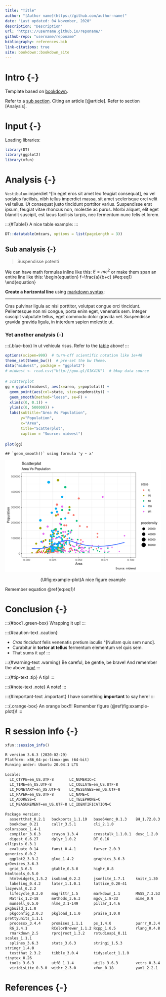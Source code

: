```yaml
---
title: "Title"
author: "[Author name](https://github.com/author-name)"
date: "Last updated: 04 November, 2020"
description: "Description"
url: 'https\://username.github.io/reponame/'
github-repo: "username/reponame"
bibliography: references.bib
link-citations: true
site: bookdown::bookdown_site
---
```


# Intro {-}

Template based on [bookdown](https://bookdown.org/yihui/bookdown/).

Refer to a [sub section](#sub-analysis). 
Citing an article [@article]. 
Refer to section [Analysis].

# Input {-}

Loading libraries:

```r
library(DT)
library(ggplot2)
library(xfun)
```

# Analysis {-}

`Vestibulum` imperdiet ^[In eget eros sit amet leo feugiat consequat], ex vel sodales facilisis, nibh tellus imperdiet massa, sit amet scelerisque orci velit vel tellus. Ut consequat justo tincidunt porttitor varius. Suspendisse erat ipsum, feugiat vitae rhoncus non, molestie ac purus. Morbi aliquet, elit eget blandit suscipit, est lacus facilisis turpis, nec fermentum nunc felis et lorem.

:::{#Table1}
A nice table example:
:::


```r
DT::datatable(mtcars, options = list(pageLength = 3))
```

<!--html_preserve--><div id="htmlwidget-34548225aa4e3e7e91f1" style="width:100%;height:auto;" class="datatables html-widget"></div>
<script type="application/json" data-for="htmlwidget-34548225aa4e3e7e91f1">{"x":{"filter":"none","data":[["Mazda RX4","Mazda RX4 Wag","Datsun 710","Hornet 4 Drive","Hornet Sportabout","Valiant","Duster 360","Merc 240D","Merc 230","Merc 280","Merc 280C","Merc 450SE","Merc 450SL","Merc 450SLC","Cadillac Fleetwood","Lincoln Continental","Chrysler Imperial","Fiat 128","Honda Civic","Toyota Corolla","Toyota Corona","Dodge Challenger","AMC Javelin","Camaro Z28","Pontiac Firebird","Fiat X1-9","Porsche 914-2","Lotus Europa","Ford Pantera L","Ferrari Dino","Maserati Bora","Volvo 142E"],[21,21,22.8,21.4,18.7,18.1,14.3,24.4,22.8,19.2,17.8,16.4,17.3,15.2,10.4,10.4,14.7,32.4,30.4,33.9,21.5,15.5,15.2,13.3,19.2,27.3,26,30.4,15.8,19.7,15,21.4],[6,6,4,6,8,6,8,4,4,6,6,8,8,8,8,8,8,4,4,4,4,8,8,8,8,4,4,4,8,6,8,4],[160,160,108,258,360,225,360,146.7,140.8,167.6,167.6,275.8,275.8,275.8,472,460,440,78.7,75.7,71.1,120.1,318,304,350,400,79,120.3,95.1,351,145,301,121],[110,110,93,110,175,105,245,62,95,123,123,180,180,180,205,215,230,66,52,65,97,150,150,245,175,66,91,113,264,175,335,109],[3.9,3.9,3.85,3.08,3.15,2.76,3.21,3.69,3.92,3.92,3.92,3.07,3.07,3.07,2.93,3,3.23,4.08,4.93,4.22,3.7,2.76,3.15,3.73,3.08,4.08,4.43,3.77,4.22,3.62,3.54,4.11],[2.62,2.875,2.32,3.215,3.44,3.46,3.57,3.19,3.15,3.44,3.44,4.07,3.73,3.78,5.25,5.424,5.345,2.2,1.615,1.835,2.465,3.52,3.435,3.84,3.845,1.935,2.14,1.513,3.17,2.77,3.57,2.78],[16.46,17.02,18.61,19.44,17.02,20.22,15.84,20,22.9,18.3,18.9,17.4,17.6,18,17.98,17.82,17.42,19.47,18.52,19.9,20.01,16.87,17.3,15.41,17.05,18.9,16.7,16.9,14.5,15.5,14.6,18.6],[0,0,1,1,0,1,0,1,1,1,1,0,0,0,0,0,0,1,1,1,1,0,0,0,0,1,0,1,0,0,0,1],[1,1,1,0,0,0,0,0,0,0,0,0,0,0,0,0,0,1,1,1,0,0,0,0,0,1,1,1,1,1,1,1],[4,4,4,3,3,3,3,4,4,4,4,3,3,3,3,3,3,4,4,4,3,3,3,3,3,4,5,5,5,5,5,4],[4,4,1,1,2,1,4,2,2,4,4,3,3,3,4,4,4,1,2,1,1,2,2,4,2,1,2,2,4,6,8,2]],"container":"<table class=\"display\">\n  <thead>\n    <tr>\n      <th> <\/th>\n      <th>mpg<\/th>\n      <th>cyl<\/th>\n      <th>disp<\/th>\n      <th>hp<\/th>\n      <th>drat<\/th>\n      <th>wt<\/th>\n      <th>qsec<\/th>\n      <th>vs<\/th>\n      <th>am<\/th>\n      <th>gear<\/th>\n      <th>carb<\/th>\n    <\/tr>\n  <\/thead>\n<\/table>","options":{"pageLength":3,"columnDefs":[{"className":"dt-right","targets":[1,2,3,4,5,6,7,8,9,10,11]},{"orderable":false,"targets":0}],"order":[],"autoWidth":false,"orderClasses":false,"lengthMenu":[3,10,25,50,100]}},"evals":[],"jsHooks":[]}</script><!--/html_preserve-->

## Sub analysis {-}

> Suspendisse potenti

We can have math formulas inline like this: $E=mc^2$ or make them span an entire line like this:
\begin{equation} 
  f=\frac{a}{b+c}
  (\#eq:eq1)
\end{equation}

**Create a horizontal line** using [markdown syntax](https://commonmark.org/help/):

---

Cras pulvinar ligula ac nisi porttitor, volutpat congue orci tincidunt. Pellentesque non mi congue, porta enim eget, venenatis sem. Integer suscipit vulputate tellus, eget commodo dolor gravida vel. Suspendisse gravida gravida ligula, in interdum sapien molestie ut.

### Yet another analysis {-}

:::{.blue-box}
In ut vehicula risus. 
Refer to the [table](#Table1) above!
:::


```r
options(scipen=999)  # turn-off scientific notation like 1e+48
theme_set(theme_bw())  # pre-set the bw theme.
data("midwest", package = "ggplot2")
# midwest <- read.csv("http://goo.gl/G1K41K")  # bkup data source

# Scatterplot
gg = ggplot(midwest, aes(x=area, y=poptotal)) + 
  geom_point(aes(col=state, size=popdensity)) + 
  geom_smooth(method="loess", se=F) + 
  xlim(c(0, 0.1)) + 
  ylim(c(0, 500000)) + 
  labs(subtitle="Area Vs Population", 
       y="Population", 
       x="Area", 
       title="Scatterplot", 
       caption = "Source: midwest")

plot(gg)
```

```
## `geom_smooth()` using formula 'y ~ x'
```

<div class="figure" style="text-align: center">
<img src="index_files/figure-html/example-plot-1.png" alt="A nice figure example" width="672" />
<p class="caption">(\#fig:example-plot)A nice figure example</p>
</div>

Remember equation \@ref(eq:eq1)!

# Conclusion {-}

:::{#box1 .green-box}
Wrapping it up!
:::

:::{#caution-text .caution}
- *Cras tincidunt* felis venenatis pretium iaculis ^[Nullam quis sem nunc]. 
- Curabitur in **tortor at tellus** fermentum elementum vel quis sem.
- That sums it up!
:::

:::{#warning-text .warning}
Be careful, be gentle, be brave! 
And remember the above [box!](#box1)
:::

:::{#tip-text .tip}
A tip!
:::

:::{#note-text .note}
A note!
:::

:::{#important-text .important}
I have something **important** to say here!
:::

:::{.orange-box}
An orange box!!! Remember figure (\@ref(fig:example-plot))!
:::

# R session info {-}


```{.r .fold-show}
xfun::session_info()
```

```
R version 3.6.3 (2020-02-29)
Platform: x86_64-pc-linux-gnu (64-bit)
Running under: Ubuntu 20.04.1 LTS

Locale:
  LC_CTYPE=en_US.UTF-8       LC_NUMERIC=C              
  LC_TIME=en_US.UTF-8        LC_COLLATE=en_US.UTF-8    
  LC_MONETARY=en_US.UTF-8    LC_MESSAGES=en_US.UTF-8   
  LC_PAPER=en_US.UTF-8       LC_NAME=C                 
  LC_ADDRESS=C               LC_TELEPHONE=C            
  LC_MEASUREMENT=en_US.UTF-8 LC_IDENTIFICATION=C       

Package version:
  assertthat_0.2.1   backports_1.1.10   base64enc_0.1.3    BH_1.72.0.3       
  bookdown_0.21      callr_3.5.1        cli_2.1.0          colorspace_1.4-1  
  compiler_3.6.3     crayon_1.3.4       crosstalk_1.1.0.1  desc_1.2.0        
  digest_0.6.27      dplyr_1.0.2        DT_0.16            ellipsis_0.3.1    
  evaluate_0.14      fansi_0.4.1        farver_2.0.3       generics_0.0.2    
  ggplot2_3.3.2      glue_1.4.2         graphics_3.6.3     grDevices_3.6.3   
  grid_3.6.3         gtable_0.3.0       highr_0.8          htmltools_0.5.0   
  htmlwidgets_1.5.2  isoband_0.2.2      jsonlite_1.7.1     knitr_1.30        
  labeling_0.4.2     later_1.1.0.1      lattice_0.20-41    lazyeval_0.2.2    
  lifecycle_0.2.0    magrittr_1.5       markdown_1.1       MASS_7.3.53       
  Matrix_1.2-18      methods_3.6.3      mgcv_1.8-33        mime_0.9          
  munsell_0.5.0      nlme_3.1-149       pillar_1.4.6       pkgbuild_1.1.0    
  pkgconfig_2.0.3    pkgload_1.1.0      praise_1.0.0       prettyunits_1.1.1 
  processx_3.4.4     promises_1.1.1     ps_1.4.0           purrr_0.3.4       
  R6_2.4.1           RColorBrewer_1.1.2 Rcpp_1.0.5         rlang_0.4.8       
  rmarkdown_2.5      rprojroot_1.3.2    rstudioapi_0.11    scales_1.1.1      
  splines_3.6.3      stats_3.6.3        stringi_1.5.3      stringr_1.4.0     
  testthat_2.3.2     tibble_3.0.4       tidyselect_1.1.0   tinytex_0.26      
  tools_3.6.3        utf8_1.1.4         utils_3.6.3        vctrs_0.3.4       
  viridisLite_0.3.0  withr_2.3.0        xfun_0.18          yaml_2.2.1        
```

# References {-}
